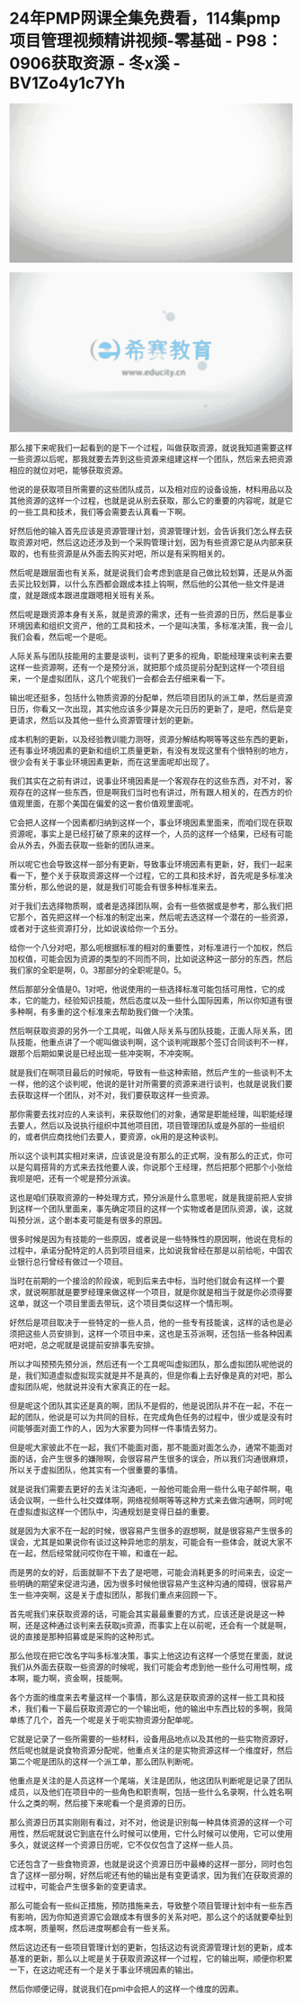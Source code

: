 # 24年PMP网课全集免费看，114集pmp项目管理视频精讲视频-零基础 - P98：0906获取资源 - 冬x溪 - BV1Zo4y1c7Yh

![](img/ef2485cc95b81ea6cb04a54a3565c836_0.png)

![](img/ef2485cc95b81ea6cb04a54a3565c836_1.png)

那么接下来呢我们一起看到的是下一个过程，叫做获取资源，就说我知道需要这样一些资源以后呢，那我就要去弄到这些资源来组建这样一个团队，然后来去把资源相应的就位对吧，能够获取资源。

他说的是获取项目所需要的这些团队成员，以及相对应的设备设施，材料用品以及其他资源的这样一个过程，也就是说从别去获取，那么它的重要的内容呢，就是它的一些工具和技术，我们等会需要去认真看一下啊。

好然后他的输入首先应该是资源管理计划，资源管理计划，会告诉我们怎么样去获取资源对吧，然后这边还涉及到一个采购管理计划，因为有些资源它是从内部来获取的，也有些资源是从外面去购买对吧，所以是有采购相关的。

然后呢是跟层面也有关系，就是说我们会考虑到底是自己做比较划算，还是从外面去买比较划算，以什么东西都会跟成本挂上钩啊，然后他的公其他一些文件是进度，就是跟成本跟进度跟嗯相关班有关系。

然后呢是跟资源本身有关系，就是资源的需求，还有一些资源的日历，然后是事业环境因素和组织文资产，他的工具和技术，一个是叫决策，多标准决策，我一会儿我们会看，然后呢一个是呃。

人际关系与团队技能用的主要是谈判，谈判了更多的视角，职能经理来谈判来去要这样一些资源啊，还有一个是预分派，就把那个成员提前分配到这样一个项目组来，一个是虚拟团队，这几个呢我们一会都会去仔细来看一下。

输出呢还挺多，包括什么物质资源的分配单，然后项目团队的派工单，然后是资源日历，你看又一次出现，其实他应该多少算是次元日历的更新了，是吧，然后是变更请求，然后以及其他一些什么资源管理计划的更新。

成本机制的更新，以及经验教训能力测呀，资源分解结构啊等等这些东西的更新，还有事业环境因素的更新和组织工质量更新，有没有发现这里有个很特别的地方，很少会有关于事业环境因素更新，而在这里面呢却出现了。

我们其实在之前有讲过，说事业环境因素是一个客观存在的这些东西，对不对，客观存在的这样一些东西，但是啊我们当时也有讲过，所有跟人相关的，在西方的价值观里面，在那个美国在偏爱的这一套价值观里面呢。

它会把人这样一个因素都归纳到这样一个，事业环境因素里面来，而咱们现在获取资源呢，事实上是已经打破了原来的这样一个，人员的这样一个结果，已经有可能会从外去，外面去获取一些新的团队进来。

所以呢它也会导致这样一部分有更新，导致事业环境因素有更新，好，我们一起来看一下，整个关于获取资源这样一个过程，它的工具和技术好，首先呢是多标准决策分析，那么他说的是，就是我们可能会有很多种标准来去。

对于我们去选择物质啊，或者是选择团队啊，会有一些依据或是参考，那么我们把它那个，首先把这样一个标准的制定出来，然后呢去选这样一个潜在的一些资源，或者对于这些资源打分，比如说诶给你一个五分。

给你一个八分对吧，那么呃根据标准的相对的重要性，对标准进行一个加权，然后加权值，可能会因为资源的类型的不同而不同，比如说这种这一部分的东西，然后我们家的全职是啊，0。3那部分的全职呢是0。5。

然后那部分全值是0。1对吧，他说使用的一些选择标准可能包括可用性，它的成本，它的能力，经验知识技能，然后态度以及一些什么国际因素，所以你知道有很多种啊，有多重的这个标准来去帮助我们做一个决策。

然后啊获取资源的另外一个工具呢，叫做人际关系与团队技能，正面人际关系，团队技能，他重点讲了一个呢叫做谈判啊，这个谈判呢跟那个签订合同谈判不一样，跟那个后期如果说是已经出现一些冲突啊，不冲突啊。

就是我们在啊项目最后的时候呃，导致有一些这种索赔，然后产生的一些谈判不太一样，他的这个谈判呢，他说的是针对所需要的资源来进行谈判，也就是说我们要去获取这样一个团队，对不对，我们要获取这样一些资源。

那你需要去找对应的人来谈判，来获取他们的对象，通常是职能经理，叫职能经理去要人，然后以及说执行组织中其他项目团，项目管理团队或是外部的一些组织的，或者供应商找他们去要人，要资源，ok用的是这种谈判。

所以这个谈判其实相对来讲，应该说是没有那么的正式啊，没有那么的正式，你可以是勾肩搭背的方式来去找他要人诶，你说那个王经理，然后把那个把那个小张给我呗是吧，还有一个呢是预分派诶。

这也是咱们获取资源的一种处理方式，预分派是什么意思呢，就是我提前把人安排到这样一个团队里面来，事先确定项目的这样一个实物或者是团队资源，诶，这就叫预分派，这个剧本麦可能是有很多的原因。

很多时候是因为有技能的一些原因，或者说是一些特殊性的原因啊，他说在竞标的过程中，承诺分配特定的人员到项目组来，比如说我曾经在那是以前给呃，中国农业银行总行曾经有做过一个项目。

当时在前期的一个接洽的阶段诶，呃到后来去中标，当时他们就会有这样一个要求，就说啊那就是要罗经理来做这样一个项目，就是你就是相当于就是你必须得要这单，就这一个项目里面去带玩，这个项目类似这样一个情形啊。

好然后是项目取决于一些特定的一些人员，他的一些专有技能诶，这样的话也是必须把这些人员安排到，这样一个项目中来，这也是玉芬派啊，还包括一些各种因素吧对吧，总之呢就是说提前安排事先安排。

所以才叫预预先预分派，然后还有一个工具呢叫虚拟团队，那么虚拟团队呢他说的是，我们知道虚拟虚拟现实就是并不是真的，但是你看上去好像是真的对吧，那么虚拟团队呢，他就说并没有大家真正的在一起。

但是呢这个团队其实还是真的啊，团队不是假的，他是说团队并不在一起，不在一起的团队，他说是可以为共同的目标，在完成角色任务的过程中，很少或是没有时间能够面对面工作的人，因为大家要为同样一件事情去努力。

但是呢大家彼此不在一起，我们不能面对面，那不能面对面怎么办，通常不能面对面的话，会产生很多的嫌隙啊，会很容易产生很多的误会，所以我们沟通很麻烦，所以关于虚拟团队，他其实有一个很重要的事情。

就是说我们需要去更好的去关注沟通呃，一般他可能会用一些什么电子邮件啊，电话会议啊，一些什么社交媒体啊，网络视频啊等等这种方式来去做沟通啊，同时呢在虚拟虚拟这样一个团队中，沟通规划是变得日益的重要。

就是因为大家不在一起的时候，很容易产生很多的遐想啊，就是很容易产生很多的误会，尤其是如果说你有谈过这种异地恋的朋友，可能会有一些体会，就说大家不在一起，然后经常就问哎你在干嘛，和谁在一起。

而是男的女的好，后面就聊不下去了是吧嗯，可能会消耗更多的时间来去，设定一些明确的期望来促进沟通，因为很多时候他很容易产生这种沟通的障碍，很容易产生一些冲突啊，这是关于虚拟团队，那我们重点来回顾一下。

首先呢我们来获取资源的话，可能会其实最最重要的方式，应该还是说是这一种啊，还是这种通过谈判来去获取js资源，而事实上在以前呢，还会有一个就是啊，说的直接是那种招募或是采购的这种形式。

那么他现在把它改名字叫多标准决策，事实上他这边有这样一个感觉在里面，就说我们从外面去获取一些资源的时候呢，我们可能会考虑到他一些什么可用性啊，成本啊，能力啊，资金啊，技能啊。

各个方面的维度来去考量这样一个事情，那么这是获取资源的这样一些工具和技术，我们看一下最后获取资源它的一个输出呃，他的输出中东西比较的多啊，我简单练了几个，首先一个呢是关于呃实物资源分配单呢。

它就是记录了一些所需要的一些材料，设备用品地点以及其他的一些实物资源好，然后呢也就是说食物资源分配呢，他重点关注的是实物资源这样一个维度好，然后第二个呢是团队的这样一个派工单，那么团队判断呢。

他重点是关注的是人员这样一个尾端，关注是团队，他这团队判断呢是记录了团队成员，以及他们在项目中的一些角色和职责啊，包括一些什么名录啊，什么姓名啊什么之类的啊，然后接下来呢看一个是资源的日历。

那么资源日历其实刚刚有看过，对不对，他说是识别每一种具体资源的这样一个可用性，然后呢就说它到底在什么时候可以使用，它什么时候可以使用，它可以使用多久，就说这样一个资源日历呢，它不仅仅包含了这样一些人员。

它还包含了一些食物资源，也就是说这个资源日历中最棒的这样一部分，同时也包含了这样一部分啊，好然后呢还有他的输出是有变更请求，因为我们在获取资源的过程中，可能会产生很多新的变更请求。

那么可能会有一些纠正措施，预防措施来去，导致整个项目管理计划中有一些东西有影响，因为你知道资源它会跟成本有很多的关系对吧，那么这个的话就要牵扯到成本啊，质量啊，然后进度啊都会有一些关系。

然后这边还有一些项目管理计划的更新，包括这边有说资源管理计划的更新，成本基准的更新，那么以上呢是关于获取资源这样一个过程，它的输出啊，顺便你积累一下，在这边呢还有一个是关于事业环境因素的输出。

然后你顺便记得，就说我们在pmi中会把人的这样一个维度的因素。